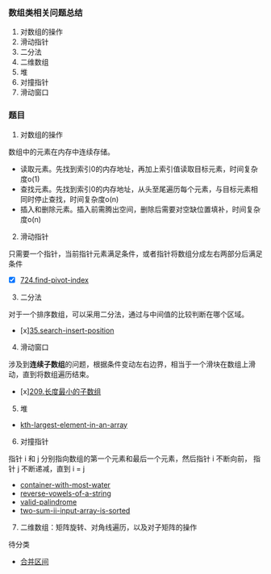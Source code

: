 ### 数组类相关问题总结
1. 对数组的操作
2. 滑动指针
3. 二分法
4. 二维数组
5. 堆
6. 对撞指针
7. 滑动窗口



### 题目

1. 对数组的操作

数组中的元素在内存中连续存储。

- 读取元素。先找到索引0的内存地址，再加上索引值读取目标元素，时间复杂度o(1)
- 查找元素。先找到索引0的内存地址，从头至尾遍历每个元素，与目标元素相同时停止查找，时间复杂度o(n)
- 插入和删除元素。插入前需腾出空间，删除后需要对空缺位置填补，时间复杂度o(n)

2. 滑动指针

只需要一个指针，当前指针元素满足条件，或者指针将数组分成左右两部分后满足条件

- [x] [724.find-pivot-index](https://leetcode-cn.com/problems/find-pivot-index/)

3. 二分法

对于一个排序数组，可以采用二分法，通过与中间值的比较判断在哪个区域。

- [x][35.search-insert-position](https://leetcode-cn.com/problems/search-insert-position/)

4. 滑动窗口

涉及到**连续子数组**的问题，根据条件变动左右边界，相当于一个滑块在数组上滑动，直到将数组遍历结束。

- [x][209.长度最小的子数组](https://leetcode-cn.com/problems/minimum-size-subarray-sum/)

5. 堆

- [kth-largest-element-in-an-array](https://leetcode-cn.com/problems/kth-largest-element-in-an-array/)


6. 对撞指针

指针 i 和 j 分别指向数组的第一个元素和最后一个元素，然后指针 i 不断向前， 指针 j 不断递减，直到 i = j

- [container-with-most-water](https://leetcode-cn.com/problems/container-with-most-water/)
- [reverse-vowels-of-a-string](https://leetcode-cn.com/problems/reverse-vowels-of-a-string/)
- [valid-palindrome](https://leetcode-cn.com/problems/valid-palindrome/)
- [two-sum-ii-input-array-is-sorted](https://leetcode-cn.com/problems/two-sum-ii-input-array-is-sorted/)

7. 二维数组：矩阵旋转、对角线遍历，以及对子矩阵的操作


待分类
- [合并区间](https://leetcode-cn.com/problems/merge-intervals/)